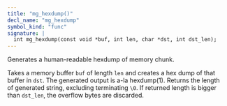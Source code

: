 ```yaml
---
title: "mg_hexdump()"
decl_name: "mg_hexdump"
symbol_kind: "func"
signature: |
  int mg_hexdump(const void *buf, int len, char *dst, int dst_len);
---
```


Generates a human-readable hexdump of memory chunk.

Takes a memory buffer `buf` of length `len` and creates a hex dump of that
buffer in `dst`. The generated output is a-la hexdump(1).
Returns the length of generated string, excluding terminating `\0`. If returned
length is bigger than `dst_len`, the overflow bytes are discarded. 

